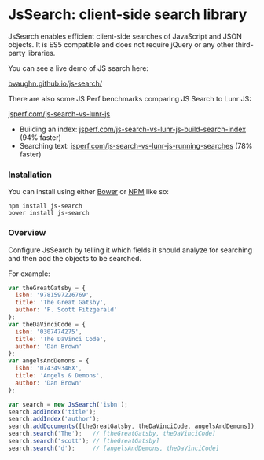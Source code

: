 # JsSearch: client-side search library

JsSearch enables efficient client-side searches of JavaScript and JSON objects.
It is ES5 compatible and does not require jQuery or any other third-party libraries.

You can see a live demo of JS search here:

[bvaughn.github.io/js-search/](http://bvaughn.github.io/js-search/)

There are also some JS Perf benchmarks comparing JS Search to Lunr JS:

[jsperf.com/js-search-vs-lunr-js](http://jsperf.com/js-search-vs-lunr-js)
* Building an index: [jsperf.com/js-search-vs-lunr-js-build-search-index](http://jsperf.com/js-search-vs-lunr-js-build-search-index) (94% faster) 
* Searching text: [jsperf.com/js-search-vs-lunr-js-running-searches](http://jsperf.com/js-search-vs-lunr-js-running-searches) (78% faster)

### Installation

You can install using either [Bower](http://bower.io/) or [NPM](https://www.npmjs.com/) like so:

```shell
npm install js-search
bower install js-search
```

### Overview

Configure JsSearch by telling it which fields it should analyze for searching and then add the objects to be searched.

For example:

```javascript
var theGreatGatsby = {
  isbn: '9781597226769',
  title: 'The Great Gatsby',
  author: 'F. Scott Fitzgerald'
};
var theDaVinciCode = {
  isbn: '0307474275',
  title: 'The DaVinci Code',
  author: 'Dan Brown'
};
var angelsAndDemons = {
  isbn: '074349346X',
  title: 'Angels & Demons',
  author: 'Dan Brown'
};

var search = new JsSearch('isbn');
search.addIndex('title');
search.addIndex('author');
search.addDocuments([theGreatGatsby, theDaVinciCode, angelsAndDemons]);
search.search('The');   // [theGreatGatsby, theDaVinciCode]
search.search('scott'); // [theGreatGatsby]
search.search('d');     // [angelsAndDemons, theDaVinciCode]
```